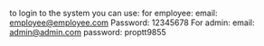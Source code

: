 to login to the system you can use:
for employee:
  email: employee@employee.com
  Password: 12345678
For admin:
  email: admin@admin.com
  password: proptt9855
